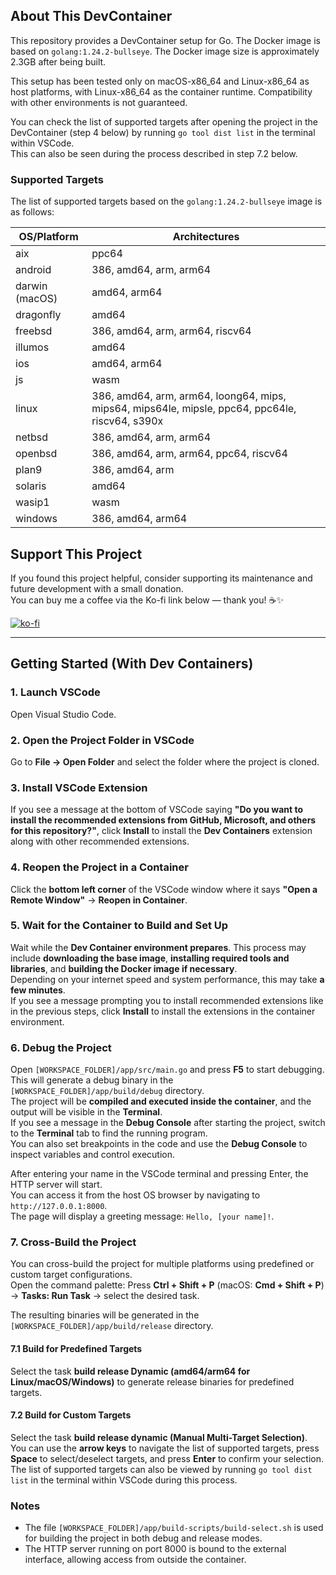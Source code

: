 ## About This DevContainer

This repository provides a DevContainer setup for Go.
The Docker image is based on `golang:1.24.2-bullseye`.
The Docker image size is approximately 2.3GB after being built.

This setup has been tested only on macOS-x86_64 and Linux-x86_64 as host platforms, with Linux-x86_64 as the container runtime. Compatibility with other environments is not guaranteed.

You can check the list of supported targets after opening the project in the DevContainer (step 4 below) by running `go tool dist list` in the terminal within VSCode.  
This can also be seen during the process described in step 7.2 below.

### Supported Targets

The list of supported targets based on the `golang:1.24.2-bullseye` image is as follows:

| OS/Platform      | Architectures                                      |
|-------------------|---------------------------------------------------|
| aix              | ppc64                                             |
| android          | 386, amd64, arm, arm64                            |
| darwin (macOS)   | amd64, arm64                                      |
| dragonfly        | amd64                                             |
| freebsd          | 386, amd64, arm, arm64, riscv64                   |
| illumos          | amd64                                             |
| ios              | amd64, arm64                                      |
| js               | wasm                                              |
| linux            | 386, amd64, arm, arm64, loong64, mips, mips64, mips64le, mipsle, ppc64, ppc64le, riscv64, s390x |
| netbsd           | 386, amd64, arm, arm64                            |
| openbsd          | 386, amd64, arm, arm64, ppc64, riscv64            |
| plan9            | 386, amd64, arm                                   |
| solaris          | amd64                                             |
| wasip1           | wasm                                              |
| windows          | 386, amd64, arm64                                 |


## Support This Project

If you found this project helpful, consider supporting its maintenance and future development with a small donation.  
You can buy me a coffee via the Ko-fi link below — thank you! ☕✨  

[![ko-fi](https://ko-fi.com/img/githubbutton_sm.svg)](https://ko-fi.com/B0B21CR05U)

---

## Getting Started (With Dev Containers)

### 1. Launch VSCode  
Open Visual Studio Code.

### 2. Open the Project Folder in VSCode  
Go to **File → Open Folder** and select the folder where the project is cloned.

### 3. Install VSCode Extension  
If you see a message at the bottom of VSCode saying **"Do you want to install the recommended extensions from GitHub, Microsoft, and others for this repository?"**, click **Install** to install the **Dev Containers** extension along with other recommended extensions.

### 4. Reopen the Project in a Container  
Click the **bottom left corner** of the VSCode window where it says **"Open a Remote Window"** → **Reopen in Container**.  

### 5. Wait for the Container to Build and Set Up  
Wait while the **Dev Container environment prepares**. This process may include **downloading the base image**, **installing required tools and libraries**, and **building the Docker image if necessary**.  
Depending on your internet speed and system performance, this may take **a few minutes**.  
If you see a message prompting you to install recommended extensions like in the previous steps, click **Install** to install the extensions in the container environment.

### 6. Debug the Project  
Open `[WORKSPACE_FOLDER]/app/src/main.go` and press **F5** to start debugging.  
This will generate a debug binary in the `[WORKSPACE_FOLDER]/app/build/debug` directory.  
The project will be **compiled and executed inside the container**, and the output will be visible in the **Terminal**.  
If you see a message in the **Debug Console** after starting the project, switch to the **Terminal** tab to find the running program.  
You can also set breakpoints in the code and use the **Debug Console** to inspect variables and control execution.

After entering your name in the VSCode terminal and pressing Enter, the HTTP server will start.  
You can access it from the host OS browser by navigating to `http://127.0.0.1:8000`.  
The page will display a greeting message: `Hello, [your name]!`.

### 7. Cross-Build the Project  
You can cross-build the project for multiple platforms using predefined or custom target configurations.  
Open the command palette: Press **Ctrl + Shift + P** (macOS: **Cmd + Shift + P**) → **Tasks: Run Task** → select the desired task.

The resulting binaries will be generated in the `[WORKSPACE_FOLDER]/app/build/release` directory.

#### 7.1 Build for Predefined Targets  
Select the task **build release Dynamic (amd64/arm64 for Linux/macOS/Windows)** to generate release binaries for predefined targets.

#### 7.2 Build for Custom Targets  
Select the task **build release dynamic (Manual Multi-Target Selection)**.  
You can use the **arrow keys** to navigate the list of supported targets, press **Space** to select/deselect targets, and press **Enter** to confirm your selection.  
The list of supported targets can also be viewed by running `go tool dist list` in the terminal within VSCode during this process.

### Notes

- The file `[WORKSPACE_FOLDER]/app/build-scripts/build-select.sh` is used for building the project in both debug and release modes.
- The HTTP server running on port 8000 is bound to the external interface, allowing access from outside the container.  
